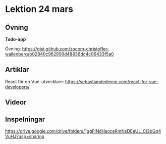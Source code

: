 # Lektion 24 mars

## Övning

**Todo-app**

Övning: https://gist.github.com/zocom-christoffer-wallenberg/b02840c962900d48836dc4c06433f5a0

## Artiklar

React för en Vue-utvecklare: https://sebastiandedeyne.com/react-for-vue-developers/

## Videor

## Inspelningar

https://drive.google.com/drive/folders/1ggFINdHaoceRmNsDEeUL_Ci3bGq4VuHJ?usp=sharing
